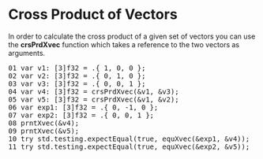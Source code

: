 # Cross Product of Vectors

In order to calculate the cross product of a given set of vectors you can use the <b>crsPrdXvec</b> function which takes a reference to the two vectors as arguments.

<!-- //"XMTX: crsPrdXvec test" -->
<pre>
01 var v1: [3]f32 = .{ 1, 0, 0 };
02 var v2: [3]f32 = .{ 0, 1, 0 };
03 var v3: [3]f32 = .{ 0, 0, 1 };
04 var v4: [3]f32 = crsPrdXvec(&v1, &v3);
05 var v5: [3]f32 = crsPrdXvec(&v1, &v2);
06 var exp1: [3]f32 = .{ 0, -1, 0 };
07 var exp2: [3]f32 = .{ 0, 0, 1 };
08 prntXvec(&v4);
09 prntXvec(&v5);
10 try std.testing.expectEqual(true, equXvec(&exp1, &v4));
11 try std.testing.expectEqual(true, equXvec(&exp2, &v5));
</pre>